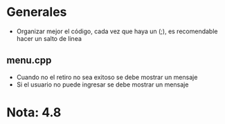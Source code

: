 # Generales

* Organizar mejor el código, cada vez que haya un (;), es recomendable hacer un salto de linea

## menu.cpp

* Cuando no el retiro no sea exitoso se debe mostrar un mensaje
* Si el usuario no puede ingresar se debe mostrar un mensaje

# Nota: 4.8